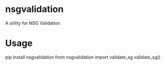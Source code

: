 # nsgvalidation
A utility for NSG Validation

# Usage
pip install nsgvalidation
from nsgvalidation import validate_sg
validate_sg()



